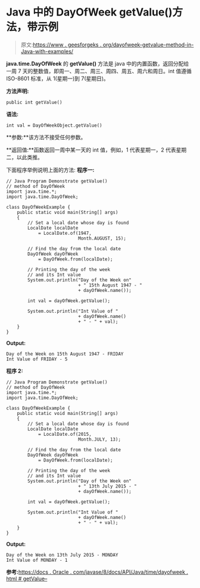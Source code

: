# Java 中的 DayOfWeek getValue()方法，带示例

> 原文:[https://www . geesforgeks . org/dayofweek-getvalue-method-in-Java-with-examples/](https://www.geeksforgeeks.org/dayofweek-getvalue-method-in-java-with-examples/)

**java.time.DayOfWeek** 的 **getValue()** 方法是 java 中的内置函数，返回分配给一周 7 天的整数值，即周一、周二、周三、周四、周五、周六和周日。int 值遵循 ISO-8601 标准，从 1(星期一)到 7(星期日)。

**方法声明:**

```
public int getValue()

```

**语法:**

```
int val = DayOfWeekObject.getValue()

```

**参数:**该方法不接受任何参数。

**返回值:**函数返回一周中某一天的 int 值，例如，1 代表星期一，2 代表星期二，以此类推。

下面程序举例说明上面的方法:
**程序一:**

```
// Java Program Demonstrate getValue()
// method of DayOfWeek
import java.time.*;
import java.time.DayOfWeek;

class DayOfWeekExample {
    public static void main(String[] args)
    {
        // Set a local date whose day is found
        LocalDate localDate
            = LocalDate.of(1947,
                           Month.AUGUST, 15);

        // Find the day from the local date
        DayOfWeek dayOfWeek
            = DayOfWeek.from(localDate);

        // Printing the day of the week
        // and its Int value
        System.out.println("Day of the Week on"
                           + " 15th August 1947 - "
                           + dayOfWeek.name());

        int val = dayOfWeek.getValue();

        System.out.println("Int Value of "
                           + dayOfWeek.name()
                           + " - " + val);
    }
}
```

**Output:**

```
Day of the Week on 15th August 1947 - FRIDAY
Int Value of FRIDAY - 5

```

**程序 2:**

```
// Java Program Demonstrate getValue()
// method of DayOfWeek
import java.time.*;
import java.time.DayOfWeek;

class DayOfWeekExample {
    public static void main(String[] args)
    {
        // Set a local date whose day is found
        LocalDate localDate
            = LocalDate.of(2015,
                           Month.JULY, 13);

        // Find the day from the local date
        DayOfWeek dayOfWeek
            = DayOfWeek.from(localDate);

        // Printing the day of the week
        // and its Int value
        System.out.println("Day of the Week on"
                           + " 13th July 2015 - "
                           + dayOfWeek.name());

        int val = dayOfWeek.getValue();

        System.out.println("Int Value of "
                           + dayOfWeek.name()
                           + " - " + val);
    }
}
```

**Output:**

```
Day of the Week on 13th July 2015 - MONDAY
Int Value of MONDAY - 1

```

**参考:**[https://docs . Oracle . com/javase/8/docs/API/Java/time/dayofweek . html # getValue–](https://docs.oracle.com/javase/8/docs/api/java/time/DayOfWeek.html#getValue--)